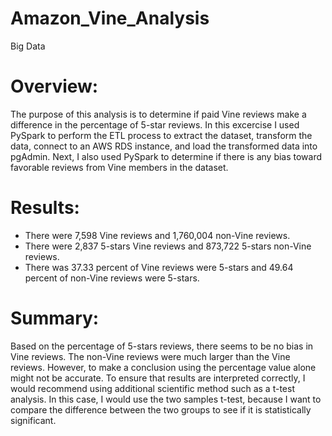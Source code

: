# Amazon_Vine_Analysis
Big Data


# Overview:

The purpose of this analysis is to determine if paid Vine reviews make a difference in the percentage of 5-star reviews.  In this excercise I used PySpark to perform the ETL process to extract the dataset, transform the data, connect to an AWS RDS instance, and load the transformed data into pgAdmin. Next, I also used PySpark to determine if there is any bias toward favorable reviews from Vine members in the dataset. 

# Results:

  - There were 7,598 Vine reviews and 1,760,004 non-Vine reviews.
  - There were 2,837 5-stars Vine reviews and 873,722 5-stars non-Vine reviews.
  - There was 37.33 percent of Vine reviews were 5-stars and 49.64 percent of non-Vine reviews were 5-stars.

# Summary:

Based on the percentage of 5-stars reviews, there seems to be no bias in Vine reviews.  The non-Vine reviews were much larger than the Vine reviews.  However, to make a conclusion using the percentage value alone might not be accurate.  To ensure that results are interpreted correctly, I would recommend using additional scientific method such as a t-test analysis.  In this case, I would use the two samples t-test, because I want to compare the difference between the two groups to see if it is statistically significant.
